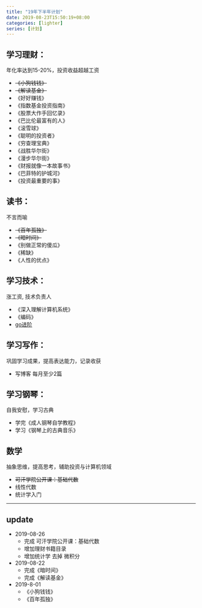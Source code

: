 ```yaml
---
title: "19年下半年计划"
date: 2019-08-23T15:50:19+08:00
categories: [lighter]
series: [计划]
---
```


## 学习理财：
年化率达到15-20%，投资收益超越工资

- ~~《小狗钱钱》~~
- ~~《解读基金》~~
- 《好好赚钱》
- 《指数基金投资指南》
- 《股票大作手回忆录》
- 《巴比伦最富有的人》
- 《滚雪球》
- 《聪明的投资者》
- 《穷查理宝典》
- 《战胜华尔街》
- 《漫步华尔街》
- 《财报就像一本故事书》
- 《巴菲特的护城河》
- 《投资最重要的事》


## 读书：
不言而喻

- ~~《百年孤独》~~
- ~~《暗时间》~~
- 《别做正常的傻瓜》
- 《稀缺》
- 《人性的优点》


## 学习技术：
涨工资, 技术负责人

- 《深入理解计算机系统》
- 《编码》
-  [go进阶](https://chai2010.cn/advanced-go-programming-book/ch1-basic/ch1-01-genesis.html)


## 学习写作： 
巩固学习成果，提高表达能力，记录收获

- 写博客 每月至少2篇


## 学习钢琴：
自我安慰，学习古典

- 学完《成人钢琴自学教程》
- 学习《钢琴上的古典音乐》


## 数学
抽象思维，提高思考，辅助投资与计算机领域

- ~~可汗学院公开课：基础代数~~
- 线性代数
- 统计学入门

---
## update
- 2019-08-26
  - 完成 可汗学院公开课：基础代数
  - 增加理财书籍目录
  - 增加统计学 去掉 微积分
- 2019-08-22
    - 完成《暗时间》
    - 完成《解读基金》
- 2019-8-01
    - 《小狗钱钱》
    - 《百年孤独》